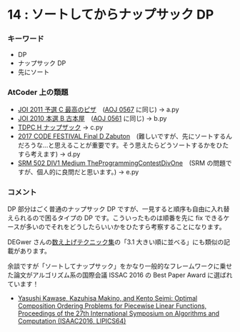 # 14 : ソートしてからナップサック DP

### キーワード

- DP
- ナップサック DP
- 先にソート

### AtCoder 上の類題

- [JOI 2011 予選 C 最高のピザ](https://atcoder.jp/contests/joi2012yo/tasks/joi2012yo_c)　([AOJ 0567](http://judge.u-aizu.ac.jp/onlinejudge/description.jsp?id=0567) に同じ) -> a.py
- [JOI 2010 本選 B 古本屋](https://atcoder.jp/contests/joi2011ho/tasks/joi2011ho2)　([AOJ 0561](http://judge.u-aizu.ac.jp/onlinejudge/description.jsp?id=0561) に同じ) -> b.py
- [TDPC H ナップザック](https://atcoder.jp/contests/tdpc/tasks/tdpc_knapsack) -> c.py
- [2017 CODE FESTIVAL Final D Zabuton](https://atcoder.jp/contests/cf17-final/tasks/cf17_final_d)　(難しいですが、先にソートするんだろうな...と思えることが重要です。そう思えたらどうソートするかをひたすら考えます) -> d.py
- [SRM 502 DIV1 Medium TheProgrammingContestDivOne](https://qiita.com/drken/items/e77685614f3c6bf86f44)　(SRM の問題ですが、個人的に良問だと思います。) -> e.py

### コメント

DP 部分はごく普通のナップサック DP ですが、一見すると順序も自由に入れ替えられるので困るタイプの DP です。こういったものは順番を先に fix できるケースが多いのでそれをどうしたらいいかをひたすら考察することになります。

DEGwer さんの[数え上げテクニック集](https://drive.google.com/file/d/1WC7Y2Ni-8elttUgorfbix9tO1fvYN3g3/view)の「3.1 大きい順に並べる」にも類似の記載があります。

余談ですが「ソートしてナップサック」をかなり一般的なフレームワークに乗せた論文がアルゴリズム系の国際会議 ISSAC 2016 の Best Paper Award に選ばれています！

- [Yasushi Kawase, Kazuhisa Makino, and Kento Seimi: Optimal Composition Ordering Problems for Piecewise Linear Functions, Proceedings of the 27th International Symposium on Algorithms and Computation (ISAAC2016, LIPICS64)](http://drops.dagstuhl.de/opus/frontdoor.php?source_opus=6812)